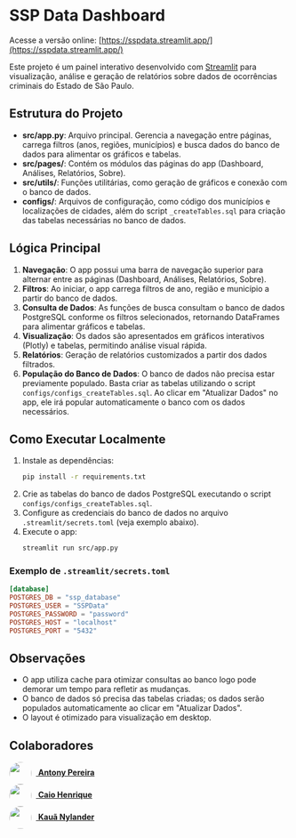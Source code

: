 # SSP Data Dashboard

Acesse a versão online: [https://sspdata.streamlit.app/](https://sspdata.streamlit.app/)

Este projeto é um painel interativo desenvolvido com [Streamlit](https://streamlit.io/) para visualização, análise e geração de relatórios sobre dados de ocorrências criminais do Estado de São Paulo.

## Estrutura do Projeto

- **src/app.py**: Arquivo principal. Gerencia a navegação entre páginas, carrega filtros (anos, regiões, municípios) e busca dados do banco de dados para alimentar os gráficos e tabelas.
- **src/pages/**: Contém os módulos das páginas do app (Dashboard, Análises, Relatórios, Sobre).
- **src/utils/**: Funções utilitárias, como geração de gráficos e conexão com o banco de dados.
- **configs/**: Arquivos de configuração, como código dos municípios e localizações de cidades, além do script `_createTables.sql` para criação das tabelas necessárias no banco de dados.

## Lógica Principal

1. **Navegação**: O app possui uma barra de navegação superior para alternar entre as páginas (Dashboard, Análises, Relatórios, Sobre).
2. **Filtros**: Ao iniciar, o app carrega filtros de ano, região e município a partir do banco de dados.
3. **Consulta de Dados**: As funções de busca consultam o banco de dados PostgreSQL conforme os filtros selecionados, retornando DataFrames para alimentar gráficos e tabelas.
4. **Visualização**: Os dados são apresentados em gráficos interativos (Plotly) e tabelas, permitindo análise visual rápida.
5. **Relatórios**: Geração de relatórios customizados a partir dos dados filtrados.
6. **População do Banco de Dados**: O banco de dados não precisa estar previamente populado. Basta criar as tabelas utilizando o script `configs/configs_createTables.sql`. Ao clicar em "Atualizar Dados" no app, ele irá popular automaticamente o banco com os dados necessários.

## Como Executar Localmente

1. Instale as dependências:
   ```bash
   pip install -r requirements.txt
   ```
2. Crie as tabelas do banco de dados PostgreSQL executando o script `configs/configs_createTables.sql`.
3. Configure as credenciais do banco de dados no arquivo `.streamlit/secrets.toml` (veja exemplo abaixo).
4. Execute o app:
   ```bash
   streamlit run src/app.py
   ```

### Exemplo de `.streamlit/secrets.toml`
```toml
[database]
POSTGRES_DB = "ssp_database"
POSTGRES_USER = "SSPData"
POSTGRES_PASSWORD = "password"
POSTGRES_HOST = "localhost"
POSTGRES_PORT = "5432"
```

## Observações
- O app utiliza cache para otimizar consultas ao banco logo pode demorar um tempo para refletir as mudanças.
- O banco de dados só precisa das tabelas criadas; os dados serão populados automaticamente ao clicar em "Atualizar Dados".
- O layout é otimizado para visualização em desktop.

## Colaboradores

<a href="https://github.com/antony-pereira" target="_blank">
  <img src="https://github.com/antony-pereira.png" width="40" height="40" style="border-radius:50%; vertical-align:middle; margin-right:8px;" />
  <b>Antony Pereira</b>
</a>
<br>
<a href="https://github.com/PotatoPTT" target="_blank">
  <img src="https://github.com/PotatoPTT.png" width="40" height="40" style="border-radius:50%; vertical-align:middle; margin-right:8px;" />
  <b>Caio Henrique</b>
</a>
<br/>
<a href="https://github.com/k-nylander" target="_blank">
  <img src="https://github.com/k-nylander.png" width="40" height="40" style="border-radius:50%; vertical-align:middle; margin-right:8px;" />
  <b>Kauã Nylander</b>
</a>